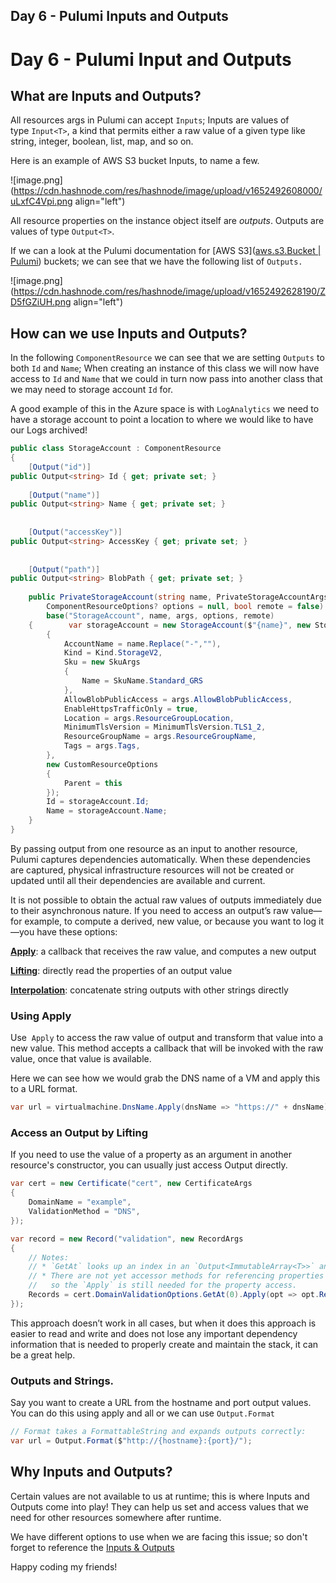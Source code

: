 ## Day 6 - Pulumi Inputs and Outputs

# Day 6 - Pulumi Input and Outputs

## What are Inputs and Outputs?
All resources args in Pulumi can accept `Inputs`; Inputs are values of type `Input<T>`, a kind that permits either a raw value of a given type like string, integer, boolean, list, map, and so on.

Here is an example of AWS S3 bucket Inputs, to name a few.


![image.png](https://cdn.hashnode.com/res/hashnode/image/upload/v1652492608000/uLxfC4Vpi.png align="left")

All resource properties on the instance object itself are _outputs_. Outputs are values of type `Output<T>`. 

If we can a look at the Pulumi documentation for [AWS S3]([aws.s3.Bucket | Pulumi](https://www.pulumi.com/registry/packages/aws/api-docs/s3/bucket/#outputs)) buckets; we can see that we have the following list of `Outputs.`


![image.png](https://cdn.hashnode.com/res/hashnode/image/upload/v1652492628190/ZD5fGZiUH.png align="left")

## How can we use Inputs and Outputs?
In the following `ComponentResource` we can see that we are setting `Outputs` to both `Id` and `Name`; When creating an instance of this class we will now have access to `Id` and `Name` that we could in turn now pass into another class that we may need to storage account `Id` for.

A good example of this in the Azure space is with `LogAnalytics` we need to have a storage account to point a location to where we would like to have our Logs archived!

```csharp
public class StorageAccount : ComponentResource  
{  
    [Output("id")]   
public Output<string> Id { get; private set; }  
  
    [Output("name")]   
public Output<string> Name { get; private set; }  
  
  
    [Output("accessKey")]   
public Output<string> AccessKey { get; private set; }  
  
  
    [Output("path")]   
public Output<string> BlobPath { get; private set; }  
  
    public PrivateStorageAccount(string name, PrivateStorageAccountArgs args,  
        ComponentResourceOptions? options = null, bool remote = false) :  
        base("StorageAccount", name, args, options, remote)  
    {        var storageAccount = new StorageAccount($"{name}", new StorageAccountArgs  
        {  
            AccountName = name.Replace("-",""),  
            Kind = Kind.StorageV2,  
            Sku = new SkuArgs  
            {  
                Name = SkuName.Standard_GRS  
            },  
            AllowBlobPublicAccess = args.AllowBlobPublicAccess,  
            EnableHttpsTrafficOnly = true,  
            Location = args.ResourceGroupLocation,  
            MinimumTlsVersion = MinimumTlsVersion.TLS1_2,  
            ResourceGroupName = args.ResourceGroupName,  
            Tags = args.Tags,  
        },  
        new CustomResourceOptions  
        {  
            Parent = this  
        });  
        Id = storageAccount.Id;  
        Name = storageAccount.Name;  
    }  
}
```

By passing output from one resource as an input to another resource, Pulumi captures dependencies automatically. When these dependencies are captured, physical infrastructure resources will not be created or updated until all their dependencies are available and current.

It is not possible to obtain the actual raw values of outputs immediately due to their asynchronous nature. If you need to access an output’s raw value—for example, to compute a derived, new value, or because you want to log it—you have these options:

[**Apply**](https://www.pulumi.com/docs/intro/concepts/inputs-outputs/#apply): a callback that receives the raw value, and computes a new output

[**Lifting**](https://www.pulumi.com/docs/intro/concepts/inputs-outputs/#lifting): directly read the properties of an output value

[**Interpolation**](https://www.pulumi.com/docs/intro/concepts/inputs-outputs/#lifting): concatenate string outputs with other strings directly

### Using Apply

Use  `Apply` to access the raw value of output and transform that value into a new value. This method accepts a callback that will be invoked with the raw value, once that value is available.

Here we can see how we would grab the DNS name of a VM and apply this to a URL format.

```csharp
var url = virtualmachine.DnsName.Apply(dnsName => "https://" + dnsName);
```

### Access an Output by Lifting

If you need to use the value of a property as an argument in another resource's constructor, you can usually just access Output<T> directly.

```csharp
var cert = new Certificate("cert", new CertificateArgs
{
    DomainName = "example",
    ValidationMethod = "DNS",
});

var record = new Record("validation", new RecordArgs
{
    // Notes:
    // * `GetAt` looks up an index in an `Output<ImmutableArray<T>>` and returns a new `Output<T>`
    // * There are not yet accessor methods for referencing properties like `ResourceRecordValue` on an `Output<T>` directly,
    //   so the `Apply` is still needed for the property access.
    Records = cert.DomainValidationOptions.GetAt(0).Apply(opt => opt.ResourceRecordValue!),
});
```
This approach doesn’t work in all cases, but when it does this approach is easier to read and write and does not lose any important dependency information that is needed to properly create and maintain the stack, it can be a great help.

### Outputs and Strings.

Say you want to create a URL from the hostname and port output values. You can do this using apply and all or we can use `Output.Format`
```csharp
// Format takes a FormattableString and expands outputs correctly:
var url = Output.Format($"http://{hostname}:{port}/");
```



## Why Inputs and Outputs?

Certain values are not available to us at runtime; this is where Inputs and Outputs come into play! They can help us set and access values that we need for other resources somewhere after runtime. 

We have different options to use when we are facing this issue; so don't forget to reference the [Inputs & Outputs](https://www.pulumi.com/docs/intro/concepts/inputs-outputs) 

Happy coding my friends!
 

